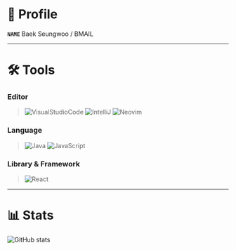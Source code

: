 # 🪪 Profile
__`NAME`__ Baek Seungwoo / BMAIL  

- - -
# 🛠 Tools

### Editor
>![VisualStudioCode](https://img.shields.io/badge/VSCode-3178C6?style=flat&logo=visualstudiocode&logoColor=white)
![IntelliJ](https://img.shields.io/badge/IntelliJ-FF0075?style=flat&logo=intellijidea&logoColor=white)
![Neovim](https://img.shields.io/badge/Neovim-57A143?style=flat&logo=neovim&logoColor=white)

### Language
>![Java](https://img.shields.io/badge/Java-F80000?style=flat&logo=oracle&logoColor=white)
![JavaScript](https://img.shields.io/badge/JavaScript-CCA901?style=flat&logo=javascript&logoColor=white)

### Library & Framework
>![React](https://img.shields.io/badge/React-00CCC7?style=flat&logo=react&logoColor=white)

- - -
# 📊 Stats
![GitHub stats](https://github-readme-stats.vercel.app/api?username=b-mail&show_icons=true&theme=react)

